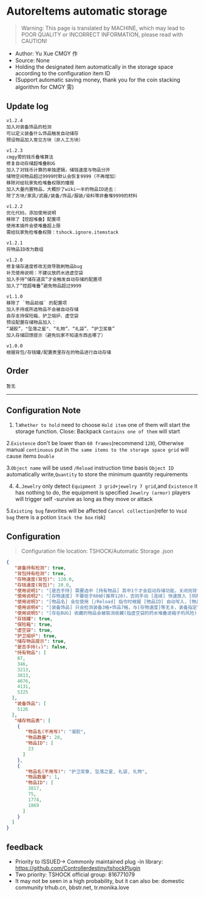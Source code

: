 # AutoreItems automatic storage

> Warning: This page is translated by MACHINE, which may lead to POOR QUALITY or INCORRECT INFORMATION, please read with CAUTION!

- Author: Yu Xue CMGY 作
- Source: None
- Holding the designated item automatically in the storage space according to the configuration item ID
- (Support automatic saving money, thank you for the coin stacking algorithm for CMGY 雱)
  
## Update log
```
v1.2.4
加入对装备饰品的检测
可以定义装备什么饰品触发自动储存
预设物品加入常见方块（非人工方块）

v1.2.3 
cmgy雱的钱币叠堆算法
修复自动存储超堆叠BUG
加入了对钱币计算的单独逻辑，储钱速度与物品分开
储物空间物品超过9999时默认会恢复9999（不再增加）
移除对给玩家免检堆叠权限的播报
加入大量内置物品，大概抄了wiki一半的物品ID进去：
除了方块/家具/武器/装备/饰品/服装/染料等非叠堆9999的材料

v1.2.2
优化代码，添加使用说明
移除了【控超堆叠】配置项
使用本插件会使堆叠超上限
需给玩家免检堆叠权限：tshock.ignore.itemstack

v1.2.1
将物品ID改为数组

v1.2.0
修复储存速度修改无效导致刷物品bug
补充使用说明：不建议放药水进虚空袋
加入手持“储存道具”才会触发自动存储的配置项
加入了“控超堆叠”避免物品超过9999

v1.1.0  
移除了 `物品前缀` 的配置项  
加入手持或所选物品不会被自动存储  
自存支持保险箱、护卫熔炉、虚空袋  
预设配置存储物品加入：  
“凝胶”、"坠落之星"、“礼物”、“礼袋”、“护卫奖章”  
加入存储回馈提示（避免玩家不知道东西去哪了）  
  
v1.0.0  
根据背包/存钱罐/配置表里存在的物品进行自动存储  
```
  
## Order
```
暂无
```

---
Configuration Note
---
1. 1.`Whether to hold` need to choose `Hold item` one of them will start the storage function. Close: Backpack `Contains one of them` will start
    
2.`Existence` don't be lower than `60 frames`(recommend `120`), Otherwise manual `continuous` put in `The same items to the storage space grid` will cause items `Double` 
    
3.`Object name` will be used `/Reload` instruction time basis `Object ID` automatically write,`Quantity` to store the minimum quantity requirements

4. 4..`Jewelry` only detect `Equipment 3 grid+jewelry 7 grid`,and `Existence` it has nothing to do, the equipment is specified `Jewelry (armor)` players will trigger self -survive as long as they move or attack
    
5.`Existing bug` favorites will be affected `Cancel collection`(refer to `Void bag` there is a potion `Stack the box` risk)
    
## Configuration
> Configuration file location: TSHOCK/Automatic Storage .json
```json
{
   "装备持有检测": true,
   "背包持有检测": true,
   "存物速度(背包)": 120.0,
   "存钱速度(背包)": 20.0,
   "使用说明1": "[是否手持] 需要选中 [持有物品] 其中1个才会启动存储功能，关闭则背包含有 其中1个就会启动",
   "使用说明2": "[存物速度] 不要低于60帧(推荐120)，否则手动 [连续] 快速放入 [同样物品到存储空间格子] 会导致物品数量翻倍",
   "使用说明3": "[物品名] 会在使用 [/Reload] 指令时根据 [物品ID] 自动写入，[物品数量] 为储存最低数量要求 ",
   "使用说明4": "[装备饰品] 只会检测装备3格+饰品7格，与[存物速度]等无关，装备指定饰品(盔甲)玩家只要移动或攻击就会触发自存 ",
   "使用说明5": "[存在BUG] 收藏的物品会被取消收藏(指虚空袋的药水堆叠进箱子的风险) ",
   "存钱罐": true,
   "保险箱": true,
   "虚空袋": true,
   "护卫熔炉": true,
   "储存物品提示": true,
   "是否手持(↓)": false,
   "持有物品": [
    87,
    346,
    3213,
    3813,
    4076,
    4131,
    5325
  ],
   "装备饰品": [
    5126
  ],
   "储存物品表": [
    {
       "物品名(不用写)": "凝胶",
       "物品数量": 20,
       "物品ID": [
        23
      ]
    },
    {
       "物品名(不用写)": "护卫奖章, 坠落之星, 礼袋, 礼物",
       "物品数量": 1,
       "物品ID": [
        3817,
        75,
        1774,
        1869
      ]
    }
  ]
}
```
## feedback
- Priority to ISSUED-> Commonly maintained plug -in library: https://github.com/Controllerdestiny/tshockPlugin
- Two priority: TSHOCK official group: 816771079
- It may not be seen in a high probability, but it can also be: domestic community trhub.cn, bbstr.net, tr.monika.love